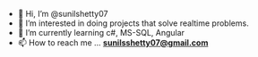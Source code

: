 - 👋 Hi, I’m @sunilshetty07
- 👀 I’m interested in doing projects that solve realtime problems.
- 🌱 I’m currently learning c#, MS-SQL, Angular
- 📫 How to reach me ... <b>sunilsshetty07@gmail.com</b>

<!---
sunilshetty07/sunilshetty07 is a ✨ special ✨ repository because its `README.md` (this file) appears on your GitHub profile.
You can click the Preview link to take a look at your changes.
--->
